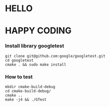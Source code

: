 # HELLO
# HAPPY CODING
### Install library googletest
```
git clone git@github.com:google/googletest.git
cd googletest
cmake . && sudo make install
```
### How to test
```
mkdir cmake-build-debug
cd cmake-build-debug/
cmake ..
make -j4 && ./GTest
```
